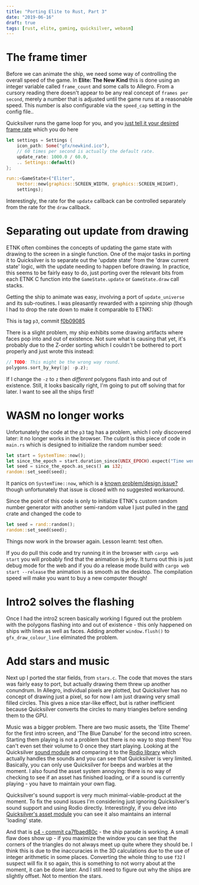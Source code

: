 ```yaml
---
title: "Porting Elite to Rust, Part 3"
date: "2019-06-16"
draft: true
tags: [rust, elite, gaming, quicksilver, webasm]
---
```


# The frame timer

Before we can animate the ship, we need some way of controlling the overall speed of the game.
In **Elite: The New Kind** this is done using an integer variable called `frame_count` and some
calls to Allegro. From a cursory reading there doesn't appear to be any real concept of `frames
per second`, merely a number that is adjusted until the game runs at a reasonable speed. This number
is also configurable via the `speed_cap` setting in the config file..

Quicksilver runs the game loop for you, and you
[just tell it your desired frame rate](https://docs.rs/quicksilver/0.3.14/quicksilver/tutorials/_04_lifecycle/index.html)
which you do here

```rs
let settings = Settings {
    icon_path: Some("gfx/newkind.ico"),
    // 60 times per second is actually the default rate.
    update_rate: 1000.0 / 60.0,
    .. Settings::default()
};

run::<GameState>("Eliter",
    Vector::new(graphics::SCREEN_WIDTH, graphics::SCREEN_HEIGHT),
    settings);
```

Interestingly, the rate for the `update` callback can be controlled separately from the rate for
the `draw` callback.

# Separating out update from drawing

ETNK often combines the concepts of updating the game state with drawing to the screen in a single
function. One of the major tasks in porting it to Quicksilver is to separate out the 'update state'
from the 'draw current state' logic, with the update needing to happen before drawing. In practice,
this seems to be fairly easy to do, just porting over the relevant bits from each ETNK C function
into the `GameState.update` or `GameState.draw` call stacks.

Getting the ship to animate was easy, involving a port of `update_universe` and its sub-routines.
I was pleasantly rewarded with a spinning ship (though I had to drop the rate down to make it
comparable to ETNK):


This is tag `p3`, commit [f0b09085](https://github.com/PhilipDaniels/eliter/commit/f0b0908509c8365322af3ad380b11fb361b0e035)

There is a slight problem, my ship exhibits some drawing artifacts where faces pop into and out of
existence. Not sure what is causing that yet, it's probably due to the Z-order sorting which I
couldn't be bothered to port properly and just wrote this instead:

```rs
// TODO: This might be the wrong way round.
polygons.sort_by_key(|p| -p.z);
```

If I change the `-z` to `z` then *different* polygons flash into and out of existence.
Still, it looks basically right, I'm going to put off solving that for later. I want to see
all the ships first!

# WASM no longer works

Unfortunately the code at the `p3` tag has a problem, which I only discovered later: it no
longer works in the browser. The culprit is this piece of code in `main.rs` which is designed
to initialize the random number seed:

```rs
let start = SystemTime::now();
let since_the_epoch = start.duration_since(UNIX_EPOCH).expect("Time went backwards");
let seed = since_the_epoch.as_secs() as i32;
random::set_seed(seed);
```

It panics on `SystemTime::now`, which is a
[known problem/design issue?](https://github.com/rust-lang/rust/issues/48564)
though unfortunately that issue is closed with no suggested workaround.

Since the point of this code is only to initialize ETNK's custom random number generator
with another semi-random value I just pulled in the
[rand](https://crates.io/crates/rand)
crate and changed the code to

```rs
let seed = rand::random();
random::set_seed(seed);
```

Things now work in the browser again. Lesson learnt: test often.

If you do pull this code and try running it in the browser with `cargo web start` you will
probably find that the animation is jerky. It turns out this is just debug mode for the web
and if you do a release mode build with `cargo web start --release` the animation is as
smooth as the desktop. The compilation speed will make you want to buy a new computer though!

# Intro2 solves the flashing

Once I had the intro2 screen basically working I figured out the problem with the
polygons flashing into and out of existence - this only happened on ships with lines
as well as faces. Adding another `window.flush()` to `gfx_draw_colour_line` eliminated
the problem.

# Add stars and music

Next up I ported the star fields, from `stars.c`. The code that moves the stars was
fairly easy to port, but actually drawing them threw up another conundrum. In Allegro,
individual pixels are
plotted, but Quicksilver has no concept of drawing just a pixel, so for now I am
just drawing very small filled circles. This gives a nice star-like effect, but is rather
inefficient because Quicksilver converts the circles to many triangles before sending
them to the GPU.

Music was a bigger problem. There are two music assets, the 'Elite Theme' for the first
intro screen, and 'The Blue Danube' for the second intro screen. Starting them playing
is not a problem but there is no way to stop them! You can't even set their volume to
0 once they start playing. Looking at the Quicksilver
[sound module](https://github.com/ryanisaacg/quicksilver/blob/master/src/sound.rs)
and comparing it to the
[Rodio library](https://docs.rs/rodio/0.9.0/rodio/struct.Sink.html)
which actually handles the sounds and you can see that Quicksilver is very limited.
Basically, you can only use Quicksilver for beeps and warbles at the moment. I also found
the asset system annoying: there is no way of checking to see if an asset has finished
loading, or if a sound is currently playing - you have to maintain your own flag.

Quicksilver's sound support is very much minimal-viable-product at the moment.
To fix the sound issues I'm considering just ignoring Quicksilver's sound support and
using Rodio directly. Interestingly, if you delve into
[Quicksilver's asset module](https://github.com/ryanisaacg/quicksilver/blob/master/src/lifecycle/asset.rs)
you can see it also maintains an internal 'loading' state.

And that is
[p4 - commit ca7fbaed80c](https://github.com/PhilipDaniels/eliter/commit/ca7fbaed80c35a6a3c869cddb4b1a3f1aa3d3da9) - the ship parade is working. A small flaw does show up -
if you maximize the window you can see that the corners of the triangles do not always
meet up quite where they should be. I think this is due to the inaccuracies in the 3D
calculations due to the use of integer arithmetic in some places. Converting the whole
thing to use `f32` I suspect will fix it so again, this is something to not worry about
at the moment, it can be done later. And I still need to figure out why the ships are
slightly offset. Not to mention the stars.
